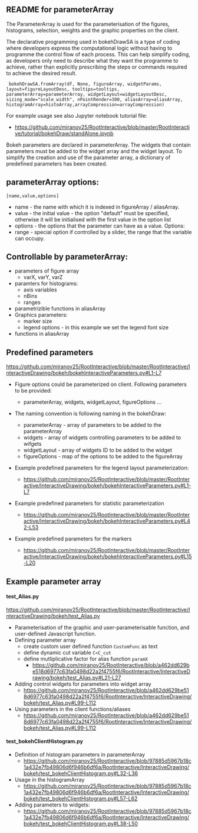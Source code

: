 ## README for parameterArray

The ParameterArray is used for the parameterisation 
of the figures, histograms, selection, weights and the graphic properties on the client.

The declarative programming used in bokehDrawSA is a type of coding where developers express the computational 
logic without having to programme the control flow of each process. This can help simplify coding, as developers 
only need to describe what they want the programme to achieve, rather than explicitly prescribing the steps or 
commands required to achieve the desired result.

`
bokehDrawSA.fromArray(df, None, figureArray, widgetParams, layout=figureLayoutDesc, tooltips=tooltips, parameterArray=parameterArray,
                          widgetLayout=widgetLayoutDesc, sizing_mode="scale_width", nPointRender=300,
                           aliasArray=aliasArray, histogramArray=histoArray,arrayCompression=arrayCompression)`

For example usage see also Jupyter notebook tutorial file:
* https://github.com/miranov25/RootInteractive/blob/master/RootInteractive/tutorial/bokehDraw/standAlone.ipynb

Bokeh parameters are declared in parameterArray. The widgets that contain parameters must be added to the widget array and the widget layout. 
To simplify the creation and use of the parameter array, a dictionary of predefined parameters has been created.


## parameterArray options:
`[name,value,options]`
* name - the name with which it is indexed in figureArray / aliasArray.
* value - the initial value - the option "default" must be specified, otherwise it will be initialised with the first value in the option list
* options - the options that the parameter can have as a value.
Options:
* range - special option if controlled by a slider, the range that the variable can occupy.

## Controllable by parameterArray:
* parameters of figure array
  * varX, varY, varZ
* paramters for histograms:
  * axis variables
  * nBins
  * ranges
* parametrizible functions in aliasArray  
* Graphics parameters:
  * marker size
  * legend options - in this example we set the legend font size
* functions in aliasArray

## Predefined parameters
 https://github.com/miranov25/RootInteractive/blob/master/RootInteractive/InteractiveDrawing/bokeh/bokehInteractiveParameters.py#L1-L7

 * Figure options could be parameterized on client. Following parameters to be  provided:
   * parameterArray, widgets, widgetLayout, figureOptions ...
 * The naming convention is following naming in the bokehDraw:
    *  parameterArray - array of parameters  to be added to the parameterArray
    *  widgets        - array of widgets controlling parameters to be added to wifgets
    *  widgetLayout   - array of widgets ID to be added to the widget
    *  figureOptions  - map of the options to be added to the figureArray

* Example predefined parameters for the legend layout parameterization:
  * https://github.com/miranov25/RootInteractive/blob/master/RootInteractive/InteractiveDrawing/bokeh/bokehInteractiveParameters.py#L1-L7
* Example predefined parameters for statistic parameterization
  * https://github.com/miranov25/RootInteractive/blob/master/RootInteractive/InteractiveDrawing/bokeh/bokehInteractiveParameters.py#L42-L53
* Example predefined parameters for the markers
  * https://github.com/miranov25/RootInteractive/blob/master/RootInteractive/InteractiveDrawing/bokeh/bokehInteractiveParameters.py#L15-L20

## Example parameter array


#### test_Alias.py

https://github.com/miranov25/RootInteractive/blob/master/RootInteractive/InteractiveDrawing/bokeh/test_Alias.py
* Parameterisation of the graphic and user-parameterisable function, and user-defined Javascript function.
* Defining parameter array
  * create custom user defined function `CustomFunc` as text
  * define dynamic cut variable `C<C_cut`
  * define mutliplicative factor for alias function `paramX`
    * https://github.com/miranov25/RootInteractive/blob/a462dd629be518d6977c63fa0498d22a2f4755f6/RootInteractive/InteractiveDrawing/bokeh/test_Alias.py#L21-L27
* Adding control widgets for parameters into widget array 
  * https://github.com/miranov25/RootInteractive/blob/a462dd629be518d6977c63fa0498d22a2f4755f6/RootInteractive/InteractiveDrawing/bokeh/test_Alias.py#L99-L112
* Using parameters in the  client functions/aliases 
  * https://github.com/miranov25/RootInteractive/blob/a462dd629be518d6977c63fa0498d22a2f4755f6/RootInteractive/InteractiveDrawing/bokeh/test_Alias.py#L99-L112 

  
#### test_bokehClientHistogram.py
* Definition of histogram parameters in parameterArray
  * https://github.com/miranov25/RootInteractive/blob/97885d5967b18c1a432e7fb49806d6f946b6df6a/RootInteractive/InteractiveDrawing/bokeh/test_bokehClientHistogram.py#L32-L36
* Usage in the histogramArray
  * https://github.com/miranov25/RootInteractive/blob/97885d5967b18c1a432e7fb49806d6f946b6df6a/RootInteractive/InteractiveDrawing/bokeh/test_bokehClientHistogram.py#L57-L62
* Adding parameters to widgets:
  * https://github.com/miranov25/RootInteractive/blob/97885d5967b18c1a432e7fb49806d6f946b6df6a/RootInteractive/InteractiveDrawing/bokeh/test_bokehClientHistogram.py#L38-L50
